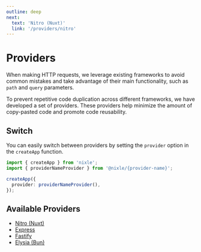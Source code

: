 ```yaml
---
outline: deep
next:
  text: 'Nitro (Nuxt)'
  link: '/providers/nitro'
---
```


# Providers

When making HTTP requests, we leverage existing frameworks to avoid common mistakes and take advantage of their main functionality, such as `path` and `query` parameters.

To prevent repetitive code duplication across different frameworks, we have developed a set of providers. These providers help minimize the amount of copy-pasted code and promote code reusability.

## Switch

You can easily switch between providers by setting the `provider` option in the `createApp` function.

```ts
import { createApp } from 'nixle';
import { providerNameProvider } from '@nixle/{provider-name}';

createApp({
  provider: providerNameProvider(),
});
```

## Available Providers

- [Nitro (Nuxt)](/providers/nitro)
- [Express](/providers/express)
- [Fastify](/providers/fastify)
- [Elysia (Bun)](/providers/elysia)
